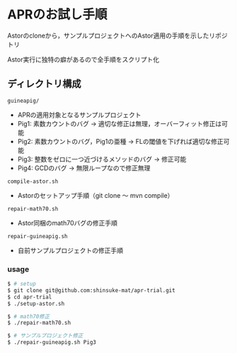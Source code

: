 # APRのお試し手順
Astorのcloneから，サンプルプロジェクトへのAstor適用の手順を示したリポジトリ

Astor実行に独特の癖があるので全手順をスクリプト化

## ディレクトリ構成
`guineapig/`
- APRの適用対象となるサンプルプロジェクト
- Pig1: 素数カウントのバグ → 適切な修正は無理，オーバーフィット修正は可能
- Pig2: 素数カウントのバグ，Pig1の亜種 → FLの閾値を下げれば適切な修正可能
- Pig3: 整数をゼロに一つ近づけるメソッドのバグ → 修正可能
- Pig4: GCDのバグ → 無限ループなので修正無理

`compile-astor.sh`
- Astorのセットアップ手順（git clone ～ mvn compile）

`repair-math70.sh`
- Astor同梱のmath70バグの修正手順

`repair-guineapig.sh`
- 自前サンプルプロジェクトの修正手順

### usage
```sh
$ # setup
$ git clone git@github.com:shinsuke-mat/apr-trial.git
$ cd apr-trial
$ ./setup-astor.sh

$ # math70修正
$ ./repair-math70.sh

$ # サンプルプロジェクト修正
$ ./repair-guineapig.sh Pig3
```
